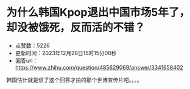 # 为什么韩国Kpop退出中国市场5年了，却没被饿死，反而活的不错？
- 点赞数：5226
- 更新时间：2023年12月28日15时15分08秒
- 回答url：https://www.zhihu.com/question/485629069/answer/3341658402
<body>
 <p data-pid="p1-OaTWS">韩国估计就是信了这个回答才拍的那个世博宣传片吧。。。。</p>
</body>